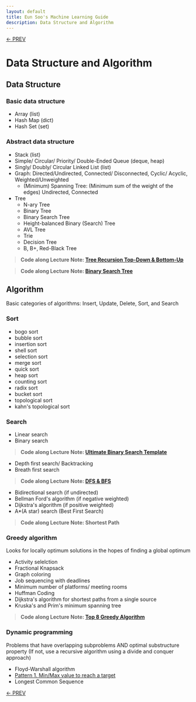 ```yaml
---
layout: default
title: Eun Soo's Machine Learning Guide
description: Data Structure and Algorithm
---
```


[<- PREV](../README.md)

# Data Structure and Algorithm
## Data Structure
### Basic data structure
- Array (list)
- Hash Map (dict)
- Hash Set (set)

### Abstract data structure
- Stack (list)
- Simple/ Circular/ Priority/ Double-Ended Queue (deque, heap)
- Singly/ Doubly/ Circular Linked List (list)
- Graph: Directed/Undirected, Connected/ Disconnected, Cyclic/ Acyclic, Weighted/Unweighted
  - (Minimum) Spanning Tree: (Minimum sum of the weight of the edges) Undirected, Connected
- Tree
  - N-ary Tree
  - Binary Tree
  - Binary Search Tree
  - Height-balanced Binary (Search) Tree
  - AVL Tree  
  - Trie
  - Decision Tree
  - B, B+, Red-Black Tree

> **Code along Lecture Note: [Tree Recursion Top-Down & Bottom-Up](tree_recursion.md)**

> **Code along Lecture Note: [Binary Search Tree](bst.md)**

## Algorithm
Basic categories of algorithms: Insert, Update, Delete, Sort, and Search

### Sort
- bogo sort
- bubble sort
- insertion sort
- shell sort
- selection sort
- merge sort
- quick sort
- heap sort
- counting sort
- radix sort
- bucket sort
- topological sort
- kahn's topological sort


### Search

-  Linear search
- Binary search

> **Code along Lecture Note: [Ultimate Binary Search Template](binary_search.md)**

- Depth first search/ Backtracking
- Breath first search

> **Code along Lecture Note: [DFS & BFS](DFS_BFS.md)**

- Bidirectional search (if undirected)
- Bellman Ford's algorithm (if negative weighted) 
- Dijkstra's algorithm (if positive weighted) 
- A*(A star) search (Best First Search)

> **Code along Lecture Note: Shortest Path**

### Greedy algorithm

Looks for locally optimum solutions in the hopes of finding a global optimum
- Activity selelction 
- Fractional Knapsack
- Graph coloring
- Job sequencing with deadlines
- Minimum number of platforms/ meeting rooms
- Huffman Coding
- Dijkstra's algorithm for shortest paths from a single source 
- Kruska's and Prim's minimum spanning tree

> **Code along Lecture Note: [Top 8 Greedy Algorithm](greedy.md)**

### Dynamic programming
Problems that have overlapping subproblems AND optimal substructure property (If not, use a recursive algorithm using a divide and conquer approach)
- Floyd-Warshall algorithm
- [Pattern 1. Min/Max value to reach a target](dp-pattern1.md)
- Longest Common Sequence

[<- PREV](../README.md)
